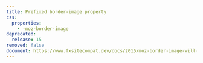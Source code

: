 ```yaml
---
title: Prefixed border-image property
css:
  properties:
    - -moz-border-image
deprecated:
  release: 15
removed: false
document: https://www.fxsitecompat.dev/docs/2015/moz-border-image-will-be-removed/
---
```

